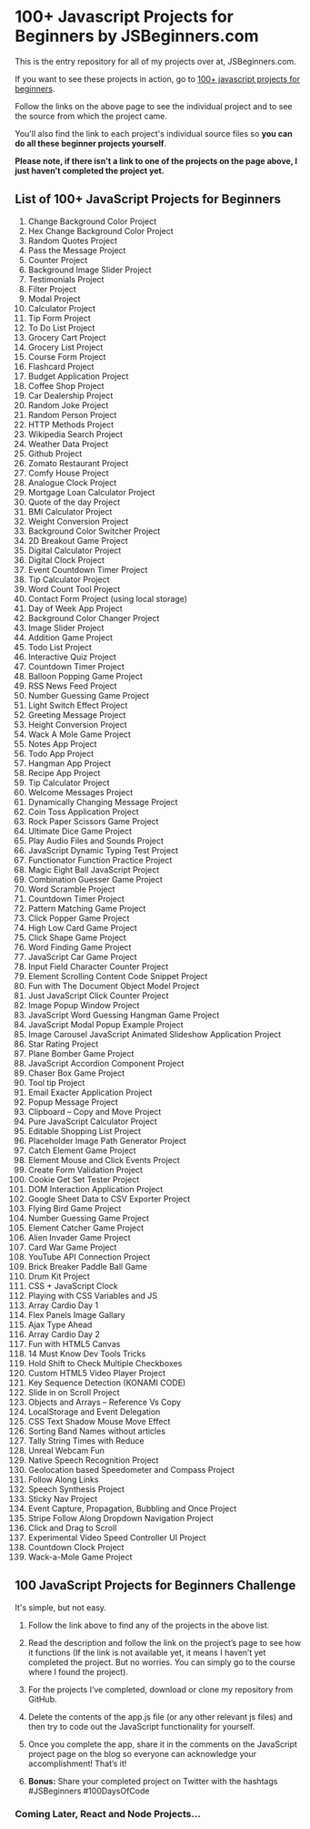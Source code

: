 # 100+ Javascript Projects for Beginners by JSBeginners.com
This is the entry repository for all of my projects over at, JSBeginners.com.

If you want to see these projects in action, go to [100+ javascript projects for beginners](https://jsbeginners.com/javascript-projects-for-beginners/).

Follow the links on the above page to see the individual project and to see the source from which the project came.

You'll also find the link to each project's individual source files so **you can do all these beginner projects yourself**.

**Please note, if there isn't a link to one of the projects on the page above, I just haven’t completed the project yet.**

## List of 100+ JavaScript Projects for Beginners

1. Change Background Color Project
2. Hex Change Background Color Project
3. Random Quotes Project
4. Pass the Message Project
5. Counter Project
6. Background Image Slider Project
7. Testimonials Project
8. Filter Project
9. Modal Project
10. Calculator Project
11. Tip Form Project
12. To Do List Project
13. Grocery Cart Project
14. Grocery List Project
15. Course Form Project
16. Flashcard Project
17. Budget Application Project
18. Coffee Shop Project
19. Car Dealership Project
20. Random Joke Project
21. Random Person Project
22. HTTP Methods Project
23. Wikipedia Search Project
24. Weather Data Project
25. Github Project
26. Zomato Restaurant Project
27. Comfy House Project
28. Analogue Clock Project
29. Mortgage Loan Calculator Project
30. Quote of the day Project
31. BMI Calculator Project
32. Weight Conversion Project
33. Background Color Switcher Project
34. 2D Breakout Game Project
35. Digital Calculator Project
36. Digital Clock Project
37. Event Countdown Timer Project
38. Tip Calculator Project
39. Word Count Tool Project
40. Contact Form Project (using local storage)
41. Day of Week App Project
42. Background Color Changer Project
43. Image Slider Project
44. Addition Game Project
45. Todo List Project
46. Interactive Quiz Project
47. Countdown Timer Project
48. Balloon Popping Game Project
49. RSS News Feed Project
50. Number Guessing Game Project
51. Light Switch Effect Project
52. Greeting Message Project
53. Height Conversion Project
54. Wack A Mole Game Project
55. Notes App Project
56. Todo App Project
57. Hangman App Project
58. Recipe App Project
59. Tip Calculator Project
60. Welcome Messages Project
61. Dynamically Changing Message Project
62. Coin Toss Application Project
63. Rock Paper Scissors Game Project
64. Ultimate Dice Game Project
65. Play Audio Files and Sounds Project
66. JavaScript Dynamic Typing Test Project
67. Functionator Function Practice Project
68. Magic Eight Ball JavaScript Project
69. Combination Guesser Game Project
70. Word Scramble Project
71. Countdown Timer Project
72. Pattern Matching Game Project
73. Click Popper Game Project
74. High Low Card Game Project
75. Click Shape Game Project
76. Word Finding Game Project
77. JavaScript Car Game Project
78. Input Field Character Counter Project
79. Element Scrolling Content Code Snippet Project
80. Fun with The Document Object Model Project
81. Just JavaScript Click Counter Project
82. Image Popup Window Project
83. JavaScript Word Guessing Hangman Game Project
84. JavaScript Modal Popup Example Project
85. Image Carousel JavaScript Animated Slideshow Application Project
86. Star Rating Project
87. Plane Bomber Game Project
88. JavaScript Accordion Component Project
89. Chaser Box Game Project
90. Tool tip Project
91. Email Exacter Application Project
92. Popup Message Project
93. Clipboard – Copy and Move Project
94. Pure JavaScript Calculator Project
95. Editable Shopping List Project
96. Placeholder Image Path Generator Project
97. Catch Element Game Project
98. Element Mouse and Click Events Project
99. Create Form Validation Project
100. Cookie Get Set Tester Project
101. DOM Interaction Application Project
102. Google Sheet Data to CSV Exporter Project
103. Flying Bird Game Project
104. Number Guessing Game Project
105. Element Catcher Game Project
106. Alien Invader Game Project
107. Card War Game Project
108. YouTube API Connection Project
109. Brick Breaker Paddle Ball Game
110. Drum Kit Project
111. CSS + JavaScript Clock
112. Playing with CSS Variables and JS
113. Array Cardio Day 1
114. Flex Panels Image Gallary
115. Ajax Type Ahead
116. Array Cardio Day 2
117. Fun with HTML5 Canvas
118. 14 Must Know Dev Tools Tricks
119. Hold Shift to Check Multiple Checkboxes
120. Custom HTML5 Video Player Project
121. Key Sequence Detection (KONAMI CODE)
122. Slide in on Scroll Project
123. Objects and Arrays – Reference Vs Copy
124. LocalStorage and Event Delegation
125. CSS Text Shadow Mouse Move Effect
126. Sorting Band Names without articles
127. Tally String Times with Reduce
128. Unreal Webcam Fun
129. Native Speech Recognition Project
130. Geolocation based Speedometer and Compass Project
131. Follow Along Links
132. Speech Synthesis Project
133. Sticky Nav Project
134. Event Capture, Propagation, Bubbling and Once Project
135. Stripe Follow Along Dropdown Navigation Project
136. Click and Drag to Scroll
137. Experimental Video Speed Controller UI Project
138. Countdown Clock Project
139. Wack-a-Mole Game Project

## 100 JavaScript Projects for Beginners Challenge

It's simple, but not easy.

1. Follow the link above to find any of the projects in the above list.

2. Read the description and follow the link on the project’s page to see how it functions (If the link is not available yet, it means I haven’t yet completed the project. But no worries. You can simply go to the course where I found the project).

3. For the projects I’ve completed, download or clone my repository from GitHub.

4. Delete the contents of the app.js file (or any other relevant js files) and then try to code out the JavaScript functionality for yourself.

5. Once you complete the app, share it in the comments on the JavaScript project page on the blog so everyone can acknowledge your accomplishment! That’s it!

6. **Bonus:** Share your completed project on Twitter with the hashtags #JSBeginners #100DaysOfCode

### Coming Later, React and Node Projects...
